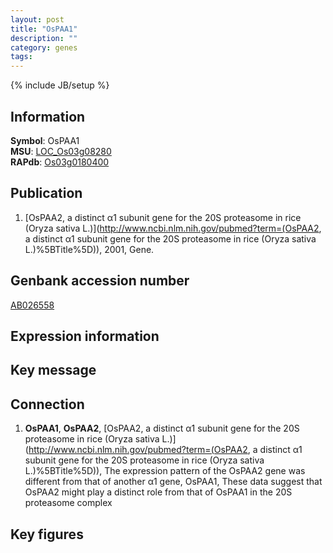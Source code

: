 ```yaml
---
layout: post
title: "OsPAA1"
description: ""
category: genes
tags: 
---
```

{% include JB/setup %}

## Information
__Symbol__: OsPAA1  
__MSU__: [LOC_Os03g08280](http://rice.plantbiology.msu.edu/cgi-bin/ORF_infopage.cgi?orf=LOC_Os03g08280)  
__RAPdb__: [Os03g0180400](http://rapdb.dna.affrc.go.jp/viewer/gbrowse_details/irgsp1?name=Os03g0180400)  

## Publication
1. [OsPAA2, a distinct α1 subunit gene for the 20S proteasome in rice (Oryza sativa L.)](http://www.ncbi.nlm.nih.gov/pubmed?term=(OsPAA2, a distinct α1 subunit gene for the 20S proteasome in rice (Oryza sativa L.)%5BTitle%5D)), 2001, Gene.

## Genbank accession number
[AB026558](http://www.ncbi.nlm.nih.gov/nuccore/AB026558)

## Expression information

## Key message

## Connection
1. __OsPAA1__, __OsPAA2__, [OsPAA2, a distinct α1 subunit gene for the 20S proteasome in rice (Oryza sativa L.)](http://www.ncbi.nlm.nih.gov/pubmed?term=(OsPAA2, a distinct α1 subunit gene for the 20S proteasome in rice (Oryza sativa L.)%5BTitle%5D)),  The expression pattern of the OsPAA2 gene was different from that of another α1 gene, OsPAA1, These data suggest that OsPAA2 might play a distinct role from that of OsPAA1 in the 20S proteasome complex

## Key figures


